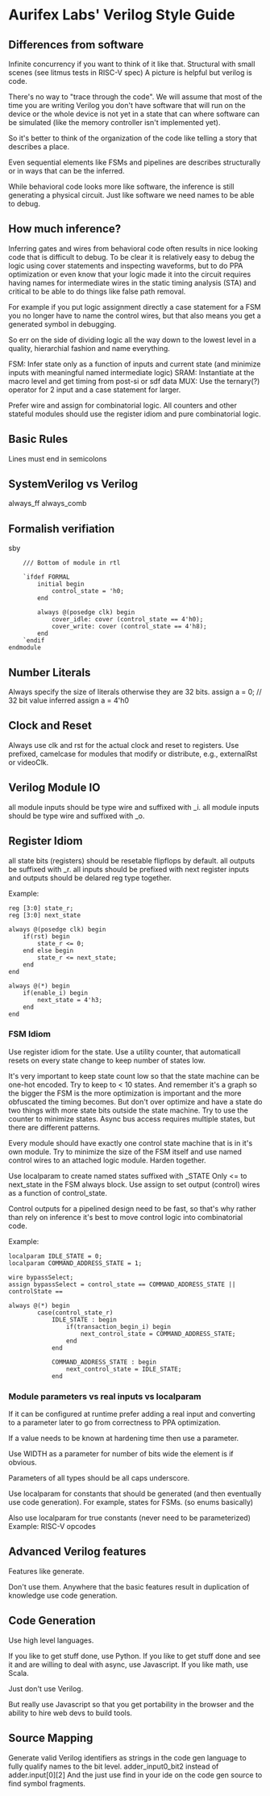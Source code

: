 
# Aurifex Labs' Verilog Style Guide

## Differences from software

Infinite concurrency if you want to think of it like that.
Structural with small scenes (see litmus tests in RISC-V spec)
A picture is helpful but verilog is code.

There's no way to "trace through the code". We will assume that most of the time you are writing Verilog you don't have software that will run on the device or the whole device is not yet in a state that can where software can be simulated (like the memory controller isn't implemented yet).

So it's better to think of the organization of the code like telling a story that describes a place.

Even sequential elements like FSMs and pipelines are describes structurally or in ways that can
be the inferred.

While behavioral code looks more like software, the inference is still generating a physical circuit. Just like software we need names to be able to debug.

## How much inference?
Inferring gates and wires from behavioral code often results in nice looking code that is difficult to debug. To be clear it is relatively easy to debug the logic using cover statements and inspecting waveforms, but to do PPA optimization or even know that your logic made it into the circuit requires having names for intermediate wires in the static timing analysis (STA) and critical to be able to do things like false path removal.

For example if you put logic assignment directly a case statement for a FSM you no longer have to name the control wires, but that also means you get a generated symbol in debugging.

So err on the side of dividing logic all the way down to the lowest level in a quality, hierarchial fashion and name everything.

FSM: Infer state only as a function of inputs and current state (and minimize inputs with meaningful named intermediate logic)
SRAM: Instantiate at the macro level and get timing from post-si or sdf data
MUX: Use the ternary(?) operator for 2 input and a case statement for larger.

Prefer wire and assign for combinatorial logic.
All counters and other stateful modules should use the register idiom and pure combinatorial logic.



## Basic Rules
Lines must end in semicolons

## SystemVerilog vs Verilog
always_ff
always_comb

## Formalish verifiation
sby

        /// Bottom of module in rtl

        `ifdef FORMAL
            initial begin
                control_state = 'h0;
            end

            always @(posedge clk) begin
                cover_idle: cover (control_state == 4'h0);
                cover_write: cover (control_state == 4'h8);
            end
        `endif
    endmodule

## Number Literals
Always specify the size of literals otherwise they are 32 bits.
assign a = 0; // 32 bit value inferred
assign a = 4'h0

## Clock and Reset
  
Always use clk and rst for the actual clock and reset to registers.
Use prefixed, camelcase for modules that modify or distribute, e.g., externalRst or videoClk.


## Verilog Module IO

all module inputs should be type wire and suffixed with _i.
all module inputs should be type wire and suffixed with _o.

## Register Idiom

all state bits (registers) should be resetable flipflops by default.
all outputs be suffixed with _r.
all inputs should be prefixed with next
register inputs and outputs should be delared reg type together.

Example:

    reg [3:0] state_r;
    reg [3:0] next_state

    always @(posedge clk) begin
        if(rst) begin
            state_r <= 0;
        end else begin
            state_r <= next_state;
        end
    end

    always @(*) begin
        if(enable_i) begin
            next_state = 4'h3;
        end
    end

### FSM Idiom

Use register idiom for the state.
Use a utility counter, that automaticall resets on every state change to keep number of states low.

It's very important to keep state count low so that the state machine can be one-hot encoded.
Try to keep to < 10 states. And remember it's a graph so the bigger the FSM is the more optimization is important and the more obfuscated the timing becomes.
But don't over optimize and have a state do two things with more state bits outside the state machine.
Try to use the counter to minimize states.
Async bus access requires multiple states, but there are different patterns.

Every module should have exactly one control state machine that is in it's own module.
Try to minimize the size of the FSM itself and use named control wires to an attached logic module. Harden together.

Use localparam to create named states suffixed with _STATE
Only <= to next_state in the FSM always block.
Use assign to set output (control) wires as a function of control_state.

Control outputs for a pipelined design need to be fast, so that's why rather than rely on inference it's best to move control logic into combinatorial code.

Example:

    localparam IDLE_STATE = 0;
    localparam COMMAND_ADDRESS_STATE = 1;

    wire bypassSelect;
    assign bypassSelect = control_state == COMMAND_ADDRESS_STATE || controlState == 

    always @(*) begin
            case(control_state_r)
                IDLE_STATE : begin
                    if(transaction_begin_i) begin
                        next_control_state = COMMAND_ADDRESS_STATE;
                    end
                end

                COMMAND_ADDRESS_STATE : begin 
                    next_control_state = IDLE_STATE;
                end

### Module parameters vs real inputs vs localparam

If it can be configured at runtime prefer adding a real input and converting to a parameter later to go from correctness to PPA optimization.

If a value needs to be known at hardening time then use a parameter.

Use WIDTH as a parameter for number of bits wide the element is if obvious.

Parameters of all types should be all caps underscore.

Use localparam for constants that should be generated (and then eventually use code generation).
For example, states for FSMs. (so enums basically)

Also use localparam for true constants (never need to be parameterized)
Example: RISC-V opcodes

## Advanced Verilog features

Features like generate.

Don't use them.
Anywhere that the basic features result in duplication of knowledge use code generation.

## Code Generation

Use high level languages.

If you like to get stuff done, use Python.
If you like to get stuff done and see it and are willing to deal with async, use Javascript.
If you like math, use Scala.

Just don't use Verilog.

But really use Javascript so that you get portability in the browser and the ability to hire web devs to build tools.

## Source Mapping
Generate valid Verilog identifiers as strings in the code gen language to fully qualify names to the bit level.
adder_input0_bit2 instead of adder.input[0][2]
And the just use find in your ide on the code gen source to find symbol fragments.
